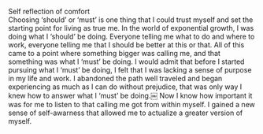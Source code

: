 Self reflection of comfort<br/>
Choosing ‘should’ or ‘must’ is one thing that I could trust myself and set the starting point for living as true me. In the world of exponential growth, I was doing what I ‘should’ be doing. Everyone telling me what to do and where to work, everyone telling me that I should be better at this or that. All of this came to a point where something bigger was calling me, and that something was what I ‘must’ be doing. I would admit that before I started pursuing what I ‘must’ be doing, I felt that I was lacking a sense of purpose in my life and work. I abandoned the path well traveled and began experiencing as much as I can do without prejudice, that was only way I knew how to answer what I ‘must’ be doing.￼ Now I know how important it was for me to listen to that calling me got from within myself. I gained a new sense of self-awarness that allowed me to actualize a greater version of myself.
